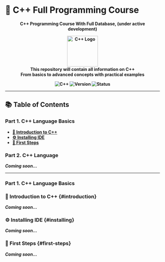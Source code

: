 # 📌 C++ Full Programming Course

<p align="center">
  <strong>C++ Programming Course With Full Database, (under active development)<strong>
</p>

<p align="center">
  <img src="https://isocpp.org/assets/images/cpp_logo.png" alt="C++ Logo" width="100">
  <br>
  <strong>This repository will contain all information on C++</strong>
  <br>
  <span>From basics to advanced concepts with practical examples</span>
</p>

<p align="center">
  <img src="https://img.shields.io/badge/C%2B%2B-00599C?style=flat&logo=c%2B%2B&logoColor=white" alt="C++">
  <img src="https://img.shields.io/badge/version-0.0.2--alpha-red" alt="Version">
  <img src="https://img.shields.io/badge/status-under%20active%20developed-yellow" alt="Status">
</p>

---

## 📚 Table of Contents

### Part 1. C++ Language Basics
- [📖 Introduction to C++](#introduction)
- [⚙️ Installing IDE](#installing)
- [🎯 First Steps](#first-steps)

### Part 2. C++ Language
*Coming soon...*

---

### Part 1. C++ Language Basics

### 📖 Introduction to C++ {#introduction}
*Coming soon...*

### ⚙️ Installing IDE {#installing}
*Coming soon...*

### 🎯 First Steps {#first-steps}
*Coming soon...*
